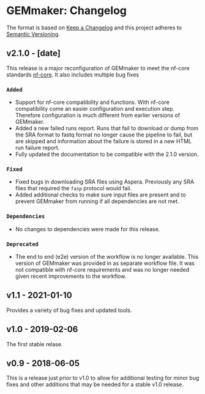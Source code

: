 # GEMmaker: Changelog

The format is based on [Keep a Changelog](https://keepachangelog.com/en/1.0.0/)
and this project adheres to [Semantic Versioning](https://semver.org/spec/v2.0.0.html).

## v2.1.0 - [date]

This release is a major reconfiguration of GEMmaker to meet the nf-core standards [nf-core](https://nf-co.re/). It also includes multiple bug fixes

### `Added`

- Support for nf-core compatibility and functions. With nf-core compatibility come an easier configuration and execution step. Therefore configuration is much different from earlier versions of GEMmaker.
- Added a new failed runs report.  Runs that fail to download or dump from the SRA format to fastq format no longer cause the pipeline to fail, but are skipped and information about the failure is stored in a new HTML run failure report.
- Fully updated the documentation to be compatible with the 2.1.0 version.

### `Fixed`

- Fixed bugs in downloading SRA files using Aspera. Previously any SRA files that required the `fasp` protocol would fail.
- Added additional checks to make sure input files are present and to prevent GEMmaker from running if all dependencies are not met.

### `Dependencies`

- No changes to dependencies were made for this release.

### `Deprecated`

- The end to end (e2e) version of the workflow is no longer available. This version of GEMmaker was provided in as separate workflow file. It was not compatible with nf-core requirements and was no longer needed given recent improvements to the workflow.

## v1.1 - 2021-01-10

Provides a variety of bug fixes and updated tools.

## v1.0 - 2019-02-06

The first stable relase.

## v0.9 - 2018-06-05

This is a release just prior to v1.0 to allow for additional testing for minor bug fixes and other additions that may be needed for a stable v1.0 release.
